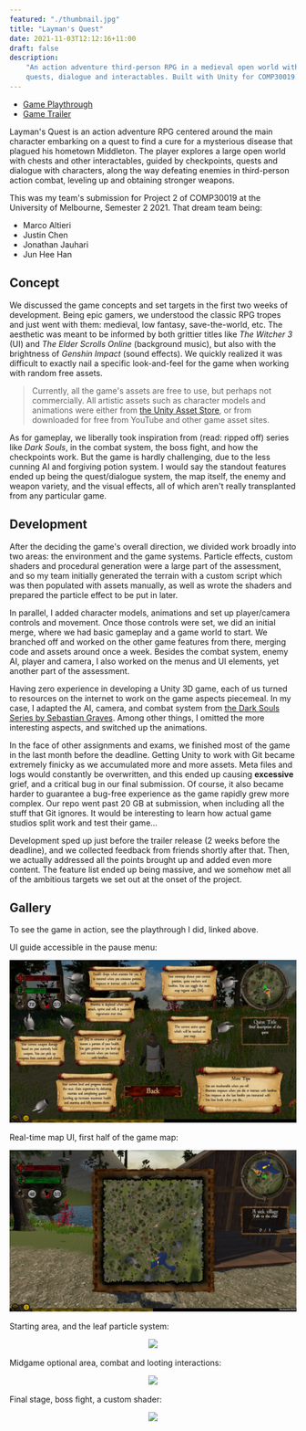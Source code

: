 ```yaml
---
featured: "./thumbnail.jpg"
title: "Layman's Quest"
date: 2021-11-03T12:12:16+11:00
draft: false
description:
    "An action adventure third-person RPG in a medieval open world with
    quests, dialogue and interactables. Built with Unity for COMP30019."
---
```


* [Game Playthrough](https://www.youtube.com/watch?v=iCOplFOJvow)
* [Game Trailer](https://www.youtube.com/watch?v=nLOWhwDyKM0)

Layman's Quest is an action adventure RPG centered around the main character
embarking on a quest to find a cure for a mysterious disease that plagued his
hometown Middleton. The player explores a large open world with chests and
other interactables, guided by checkpoints, quests and dialogue with
characters, along the way defeating enemies in third-person action combat,
leveling up and obtaining stronger weapons.

This was my team's submission for Project 2 of COMP30019 at the University of
Melbourne, Semester 2 2021. That dream team being:

* Marco Altieri
* Justin Chen
* Jonathan Jauhari
* Jun Hee Han

## Concept

We discussed the game concepts and set targets in the first two weeks of
development. Being epic gamers, we understood the classic RPG tropes and just
went with them: medieval, low fantasy, save-the-world, etc. The aesthetic was
meant to be informed by both grittier titles like *The Witcher 3* (UI) and
*The Elder Scrolls Online* (background music), but also with the brightness of
*Genshin Impact* (sound effects). We quickly realized it was difficult to
exactly nail a specific look-and-feel for the game when working with random
free assets.

> Currently, all the game's assets are free to use, but perhaps not
> commercially. All artistic assets such as character models and animations
> were either from [the Unity Asset Store](https://assetstore.unity.com/),
> or from downloaded for free from YouTube and other game asset sites.

As for gameplay, we liberally took inspiration from (read: ripped off) series
like *Dark Souls*, in the combat system, the boss fight, and how the
checkpoints work. But the game is hardly challenging, due to the less cunning
AI and forgiving potion system. I would say the standout features ended up
being the quest/dialogue system, the map itself, the enemy and weapon variety,
and the visual effects, all of which aren't really transplanted from any
particular game.

## Development

After the deciding the game's overall direction, we divided work broadly into
two areas: the environment and the game systems. Particle effects, custom
shaders and procedural generation were a large part of the assessment, and so
my team initially generated the terrain with a custom script which was then
populated with assets manually, as well as wrote the shaders and prepared the
particle effect to be put in later.

In parallel, I added character models, animations and set up player/camera
controls and movement. Once those controls were set, we did an initial merge,
where we had basic gameplay and a game world to start. We branched off and
worked on the other game features from there, merging code and assets around
once a week. Besides the combat system, enemy AI, player and camera, I also
worked on the menus and UI elements, yet another part of the assessment.

Having zero experience in developing a Unity 3D game, each of us turned to
resources on the internet to work on the game aspects piecemeal. In my case, I
adapted the AI, camera, and combat system from
[the Dark Souls Series by Sebastian Graves](https://www.youtube.com/watch?v=HKMo3pczQyc&list=PLD_vBJjpCwJtrHIW1SS5_BNRk6KZJZ7_d).
Among other things, I omitted the more interesting aspects, and switched up
the animations.

In the face of other assignments and exams, we finished most of the game in
the last month before the deadline. Getting Unity to work with Git became
extremely finicky as we accumulated more and more assets. Meta files and logs
would constantly be overwritten, and this ended up causing **excessive**
grief, and a critical bug in our final submission. Of course, it also became
harder to guarantee a bug-free experience as the game rapidly grew more
complex. Our repo went past 20 GB at submission, when including all the stuff
that Git ignores. It would be interesting to learn how actual game studios
split work and test their game...

Development sped up just before the trailer release (2 weeks before the
deadline), and we collected feedback from friends shortly after that. Then, we
actually addressed all the points brought up and added even more content. The
feature list ended up being massive, and we somehow met all of the ambitious
targets we set out at the onset of the project.

## Gallery

To see the game in action, see the playthrough I did, linked above.

UI guide accessible in the pause menu:

![UI Guide](./ui_guide.jpg)

Real-time map UI, first half of the game map:

![Main Map UI](./maps.jpg)

Starting area, and the leaf particle system:

<p align="center">
  <img
    src="./leaf.gif"
    style="max-width: 100%; width: auto; height: auto;"
  />
</p>

Midgame optional area, combat and looting interactions:

<p align="center">
  <img
    src="./cave_interact_objects.gif"
    style="max-width: 100%; width: auto; height: auto;" />
</p>

Final stage, boss fight, a custom shader:

<p align="center">
  <img
    src="./enemyShader.gif"
    style="max-width: 100%; width: auto; height: auto;"
  />
</p>
